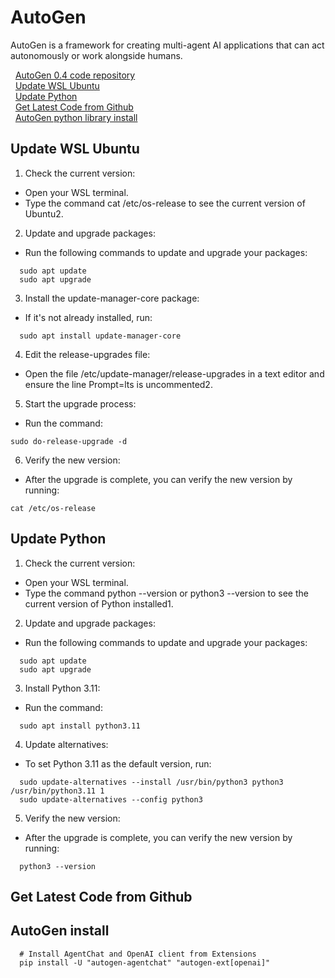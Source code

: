 # AutoGen 
AutoGen is a framework for creating multi-agent AI applications that can act autonomously or work alongside humans.  

&nbsp;&nbsp;[AutoGen 0.4 code repository](https://github.com/microsoft/autogen?tab=readme-ov-file)  
&nbsp;&nbsp;[Update WSL Ubuntu](https://github.com/garycr/agents/edit/main/Autogen.md#update-wsl-ubuntu)  
&nbsp;&nbsp;[Update Python](https://github.com/garycr/agents/edit/main/Autogen.md#update-python)  
&nbsp;&nbsp;[Get Latest Code from Github](https://github.com/garycr/agents/edit/main/Autogen.md#get-latest-code-from-github)  
&nbsp;&nbsp;[AutoGen python library install](https://github.com/garycr/agents/edit/main/Autogen.md#autogen-install)  

   
## Update WSL Ubuntu
1. Check the current version:
- Open your WSL terminal.
- Type the command cat /etc/os-release to see the current version of Ubuntu2.

2. Update and upgrade packages:
- Run the following commands to update and upgrade your packages:
```
  sudo apt update
  sudo apt upgrade
```

3. Install the update-manager-core package:
- If it's not already installed, run:
```
  sudo apt install update-manager-core
```

4. Edit the release-upgrades file:
- Open the file /etc/update-manager/release-upgrades in a text editor and ensure the line Prompt=lts is uncommented2.

5. Start the upgrade process:
- Run the command:
```
sudo do-release-upgrade -d
```

6. Verify the new version:
- After the upgrade is complete, you can verify the new version by running:
```
cat /etc/os-release
```

## Update Python

1. Check the current version:
- Open your WSL terminal.
- Type the command python --version or python3 --version to see the current version of Python installed1.

2. Update and upgrade packages:
- Run the following commands to update and upgrade your packages:
```
  sudo apt update
  sudo apt upgrade
```

3. Install Python 3.11:
- Run the command:
```
  sudo apt install python3.11
```

4. Update alternatives:
- To set Python 3.11 as the default version, run:
```
  sudo update-alternatives --install /usr/bin/python3 python3 /usr/bin/python3.11 1
  sudo update-alternatives --config python3
```

5. Verify the new version:
- After the upgrade is complete, you can verify the new version by running:
```
  python3 --version
```

## Get Latest Code from Github

## AutoGen install
```
  # Install AgentChat and OpenAI client from Extensions
  pip install -U "autogen-agentchat" "autogen-ext[openai]"
```




